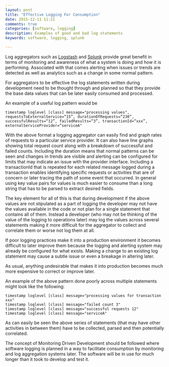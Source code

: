 ```yaml
---
layout: post
title: "Effective Logging For Consumption"
date: 2015-12-11 11:21
comments: true
categories: [software, logging]
description: Examples of good and bad log statements
keywords: software, logging, splunk

---
```

Log aggregators such as [Logstash](https://www.elastic.co/products/logstash) and [Splunk](http://www.splunk.com/) provide great benefit in terms of monitoring and awareness of what a system is doing and how it is performing.
Associated with that comes alerting when issues or trends are detected as well as analytics such as a change in some normal pattern.

For aggregators to be effective the log statements written during development need to be thought through and planned so that they provide the base data values that can be later easily consumed and processed.

An example of a useful log pattern would be

    timestamp loglevel [class] message="processing values", requestsToExternalService=“15”, durationOfRequests=“230”, successfulResults=“12”, failedResults=“3”, transactionId=“xxx”, externalServiceProvider=“serviceA"
    
With the above format a logging aggregator can easily find and graph rates of requests to a particular service provider.
It can also have line graphs showing total request count along with a breakdown of successful and failed counts.
Including the duration means that normal patterns can be seen and changes in trends are visible and alerting can be configured for limits that may indicate an issue with the provider interface.
Including a transactionId that is repeated for each related message logged during a transaction enables identifying specific requests or activities that are of concern or later tracing the path of some event that occurred.
In general using key value pairs for values is much easier to consume than a long string that has to be parsed to extract desired fields.

The key element for all of this is that during development if the above values are not stipulated as a part of logging the developer may not have the values available in the code or not plan for a single statement that contains all of them.
Instead a developer (who may not be thinking of the value of the logging to operations later) may log the values across several statements making it more difficult for the aggregator to collect and correlate them or worse not log them at all.

If poor logging practices make it into a production environment it becomes difficult to later improve them because the logging and alerting system may already be configured for what exists.
Making a change to an existing log statement may cause a subtle issue or even a breakage in altering later.

As usual, anything undesirable that makes it into production becomes much more expensive to correct or improve later.

An example of the above pattern done poorly across multiple statements might look like the following:

    timestamp loglevel [class] message="processing values for transaction xxx"
    timestamp loglevel [class] message="failed count 3"
    timestamp loglevel [class] message="successful requests 12"
    timestamp loglevel [class] message="serviceA"
    
As can easily be seen the above series of statements (that may have other activities in between them) have to be collected, parsed and then potentially correlated.

The concept of Monitoring Driven Development should be followed where software logging is planned in a way to facilitate consumption by monitoring and log aggregation systems later.
The software will be in use for much longer than it took to develop and test it.

    

